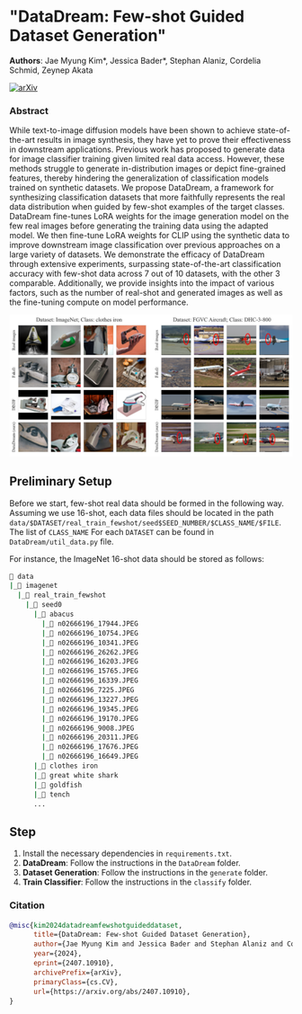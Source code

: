 # "DataDream: Few-shot Guided Dataset Generation"

__Authors__: Jae Myung Kim*, Jessica Bader*, Stephan Alaniz, Cordelia Schmid, Zeynep Akata

[![arXiv](https://img.shields.io/badge/arXiv-Paper-<COLOR>.svg)](https://arxiv.org/pdf/2407.10910)

### Abstract
While text-to-image diffusion models have been shown to achieve state-of-the-art results in image synthesis, they have yet to prove their effectiveness in downstream applications. Previous work has proposed to generate data for image classifier training given limited real data access. However, these methods struggle to generate in-distribution images or depict fine-grained features, thereby hindering the generalization of classification models trained on synthetic datasets. We propose DataDream, a framework for synthesizing classification datasets that more faithfully represents the real data distribution when guided by few-shot examples of the target classes. DataDream fine-tunes LoRA weights for the image generation model on the few real images before generating the training data using the adapted model. We then fine-tune LoRA weights for CLIP using the synthetic data to improve downstream image classification over previous approaches on a large variety of datasets. We demonstrate the efficacy of DataDream through extensive experiments, surpassing state-of-the-art classification accuracy with few-shot data across 7 out of 10 datasets, with the other 3 comparable. Additionally, we provide insights into the impact of various factors, such as the number of real-shot and generated images as well as the fine-tuning compute on model performance. 

![](figures/teaser.png)

## Preliminary Setup

Before we start, few-shot real data should be formed in the following way. Assuming we use 16-shot, each data files should be located in the path `data/$DATASET/real_train_fewshot/seed$SEED_NUMBER/$CLASS_NAME/$FILE`. The list of `CLASS_NAME` For each `DATASET` can be found in `DataDream/util_data.py` file. 

For instance, the ImageNet 16-shot data should be stored as follows:

```bash
📂 data
|_📂 imagenet
  |_📂 real_train_fewshot
    |_📂 seed0
      |_📂 abacus
        |_📄 n02666196_17944.JPEG
        |_📄 n02666196_10754.JPEG
        |_📄 n02666196_10341.JPEG
        |_📄 n02666196_26262.JPEG
        |_📄 n02666196_16203.JPEG
        |_📄 n02666196_15765.JPEG
        |_📄 n02666196_16339.JPEG
        |_📄 n02666196_7225.JPEG
        |_📄 n02666196_13227.JPEG
        |_📄 n02666196_19345.JPEG
        |_📄 n02666196_19170.JPEG
        |_📄 n02666196_9008.JPEG
        |_📄 n02666196_20311.JPEG
        |_📄 n02666196_17676.JPEG
        |_📄 n02666196_16649.JPEG
      |_📂 clothes iron
      |_📂 great white shark
      |_📂 goldfish
      |_📂 tench
      ...
```


## Step

1. Install the necessary dependencies in `requirements.txt`.
2. **DataDream**: Follow the instructions in the `DataDream` folder.
3. **Dataset Generation**: Follow the instructions in the `generate` folder.
4. **Train Classifier**: Follow the instructions in the `classify` folder.

### Citation
```bibtex
@misc{kim2024datadreamfewshotguideddataset,
      title={DataDream: Few-shot Guided Dataset Generation}, 
      author={Jae Myung Kim and Jessica Bader and Stephan Alaniz and Cordelia Schmid and Zeynep Akata},
      year={2024},
      eprint={2407.10910},
      archivePrefix={arXiv},
      primaryClass={cs.CV},
      url={https://arxiv.org/abs/2407.10910}, 
}
```
